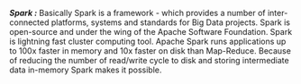 ***Spark :*** Basically Spark is a framework - which provides a number of inter-connected platforms, systems and standards for Big Data projects. Spark is open-source and under the wing of the Apache Software Foundation. Spark is lightning fast cluster computing tool. Apache Spark runs applications up to 100x faster in memory and 10x faster on disk than Map-Reduce. Because of reducing the number of read/write cycle to disk and storing intermediate data in-memory Spark makes it possible.
